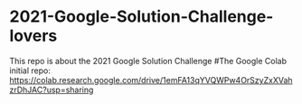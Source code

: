 # 2021-Google-Solution-Challenge-lovers
This repo is about the 2021 Google Solution Challenge
#The Google Colab initial repo:
https://colab.research.google.com/drive/1emFA13qYVQWPw4OrSzyZxXVahzrDhJAC?usp=sharing
